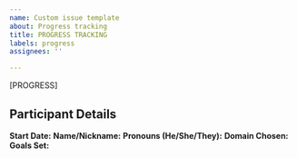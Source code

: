 ```yaml
---
name: Custom issue template
about: Progress tracking
title: PROGRESS TRACKING
labels: progress
assignees: ''

---
```


[PROGRESS] 
## Participant Details
**Start Date:**
**Name/Nickname:**
**Pronouns (He/She/They):**
**Domain Chosen:**
**Goals Set:**
